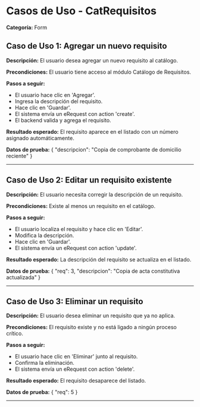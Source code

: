 # Casos de Uso - CatRequisitos

**Categoría:** Form

## Caso de Uso 1: Agregar un nuevo requisito

**Descripción:** El usuario desea agregar un nuevo requisito al catálogo.

**Precondiciones:**
El usuario tiene acceso al módulo Catálogo de Requisitos.

**Pasos a seguir:**
- El usuario hace clic en 'Agregar'.
- Ingresa la descripción del requisito.
- Hace clic en 'Guardar'.
- El sistema envía un eRequest con action 'create'.
- El backend valida y agrega el requisito.

**Resultado esperado:**
El requisito aparece en el listado con un número asignado automáticamente.

**Datos de prueba:**
{ "descripcion": "Copia de comprobante de domicilio reciente" }

---

## Caso de Uso 2: Editar un requisito existente

**Descripción:** El usuario necesita corregir la descripción de un requisito.

**Precondiciones:**
Existe al menos un requisito en el catálogo.

**Pasos a seguir:**
- El usuario localiza el requisito y hace clic en 'Editar'.
- Modifica la descripción.
- Hace clic en 'Guardar'.
- El sistema envía un eRequest con action 'update'.

**Resultado esperado:**
La descripción del requisito se actualiza en el listado.

**Datos de prueba:**
{ "req": 3, "descripcion": "Copia de acta constitutiva actualizada" }

---

## Caso de Uso 3: Eliminar un requisito

**Descripción:** El usuario desea eliminar un requisito que ya no aplica.

**Precondiciones:**
El requisito existe y no está ligado a ningún proceso crítico.

**Pasos a seguir:**
- El usuario hace clic en 'Eliminar' junto al requisito.
- Confirma la eliminación.
- El sistema envía un eRequest con action 'delete'.

**Resultado esperado:**
El requisito desaparece del listado.

**Datos de prueba:**
{ "req": 5 }

---

